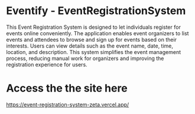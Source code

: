 # Eventify - EventRegistrationSystem
This Event Registration System is designed to let individuals register for events online conveniently. The application enables event organizers to list events and attendees to browse and sign up for events based on their interests. Users can view details such as the event name, date, time, location, and description. This system simplifies the event management process, reducing manual work for organizers and improving the registration experience for users.

# Access the the site here
https://event-registration-system-zeta.vercel.app/

